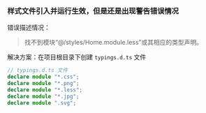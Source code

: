 ### 样式文件引入并运行生效，但是还是出现警告错误情况

错误描述情况：

> 找不到模块“@/styles/Home.module.less”或其相应的类型声明。

解决方案：在项目根目录下创建 `typings.d.ts` 文件

```ts
// typings.d.ts 文件
declare module "*.css";
declare module "*.png";
declare module "*.less";
declare module "*.jpg";
declare module ".svg";
```
